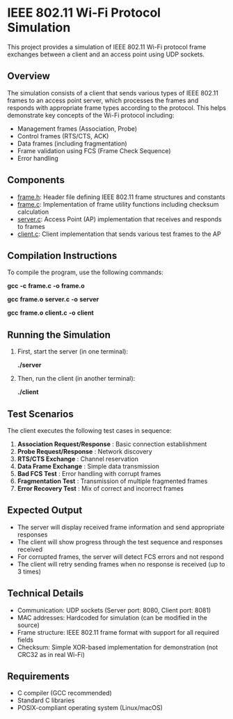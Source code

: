 # IEEE 802.11 Wi-Fi Protocol Simulation

This project provides a simulation of IEEE 802.11 Wi-Fi protocol frame exchanges between a client and an access point using UDP sockets.

## Overview

The simulation consists of a client that sends various types of IEEE 802.11 frames to an access point server, which processes the frames and responds with appropriate frame types according to the protocol. This helps demonstrate key concepts of the Wi-Fi protocol including:

* Management frames (Association, Probe)
* Control frames (RTS/CTS, ACK)
* Data frames (including fragmentation)
* Frame validation using FCS (Frame Check Sequence)
* Error handling

## Components

* [frame.h](vscode-file://vscode-app/Applications/Visual%20Studio%20Code.app/Contents/Resources/app/out/vs/code/electron-sandbox/workbench/workbench.html): Header file defining IEEE 802.11 frame structures and constants
* [frame.c](vscode-file://vscode-app/Applications/Visual%20Studio%20Code.app/Contents/Resources/app/out/vs/code/electron-sandbox/workbench/workbench.html): Implementation of frame utility functions including checksum calculation
* [server.c](vscode-file://vscode-app/Applications/Visual%20Studio%20Code.app/Contents/Resources/app/out/vs/code/electron-sandbox/workbench/workbench.html): Access Point (AP) implementation that receives and responds to frames
* [client.c](vscode-file://vscode-app/Applications/Visual%20Studio%20Code.app/Contents/Resources/app/out/vs/code/electron-sandbox/workbench/workbench.html): Client implementation that sends various test frames to the AP

## Compilation Instructions

To compile the program, use the following commands:

**gcc** **-c** **frame.c** **-o** **frame.o**

**gcc** **frame.o** **server.c** **-o** **server**

**gcc** **frame.o** **client.c** **-o** **client**

## Running the Simulation

1. First, start the server (in one terminal):

   **./server**
2. Then, run the client (in another terminal):

   **./client**

## Test Scenarios

The client executes the following test cases in sequence:

1. **Association Request/Response** : Basic connection establishment
2. **Probe Request/Response** : Network discovery
3. **RTS/CTS Exchange** : Channel reservation
4. **Data Frame Exchange** : Simple data transmission
5. **Bad FCS Test** : Error handling with corrupt frames
6. **Fragmentation Test** : Transmission of multiple fragmented frames
7. **Error Recovery Test** : Mix of correct and incorrect frames

## Expected Output

* The server will display received frame information and send appropriate responses
* The client will show progress through the test sequence and responses received
* For corrupted frames, the server will detect FCS errors and not respond
* The client will retry sending frames when no response is received (up to 3 times)

## Technical Details

* Communication: UDP sockets (Server port: 8080, Client port: 8081)
* MAC addresses: Hardcoded for simulation (can be modified in the source)
* Frame structure: IEEE 802.11 frame format with support for all required fields
* Checksum: Simple XOR-based implementation for demonstration (not CRC32 as in real Wi-Fi)

## Requirements

* C compiler (GCC recommended)
* Standard C libraries
* POSIX-compliant operating system (Linux/macOS)
